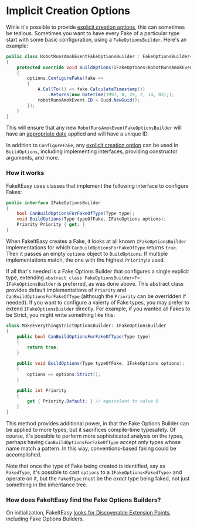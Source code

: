 # Implicit Creation Options

While it's possible to provide
[explicit creation options](creating-fakes.md#explicit-creation-options),
this can sometimes be tedious. Sometimes you want to have every Fake
of a particular type start with some basic configuration, using a
`FakeOptionsBuilder`. Here's an example:

```csharp
public class RobotRunsAmokEventFakeOptionsBuilder : FakeOptionsBuilder<RobotRunsAmokEvent>
{
    protected override void BuildOptions(IFakeOptions<RobotRunsAmokEvent> options)
    {
        options.ConfigureFake(fake =>
        {
            A.CallTo(() => fake.CalculateTimestamp())
                .Returns(new DateTime(1997, 8, 29, 2, 14, 03););
            robotRunsAmokEvent.ID = Guid.NewGuid();
        });
    }
}
```

This will ensure that any new `RobotRunsAmokEventFakeOptionsBuilder`
will have an
[appropriate date](https://en.wikipedia.org/wiki/Skynet_(Terminator)#Before_Judgment_Day)
applied and will have a unique ID.

In addition to `ConfigureFake`, any
[explicit creation option](creating-fakes.md#explicit-creation-options)
can be used in `BuildOptions`, including implementing interfaces,
providing constructor arguments, and more.

### How it works

FakeItEasy uses classes that implement the following interface to configure Fakes:

```csharp
public interface IFakeOptionsBuilder
{
    bool CanBuildOptionsForFakeOfType(Type type);
    void BuildOptions(Type typeOfFake, IFakeOptions options);
    Priority Priority { get; }
}
```

When FakeItEasy creates a Fake, it looks at all known
`IFakeOptionsBuilder` implementations for which
`CanBuildOptionsForFakeOfType` returns `true`. Then it passes an empty
`options` object to `BuildOptions`. If multiple implementations match,
the one with the highest `Priority`is used.

If all that's needed is a Fake Options Builder that configures a
single explicit type, extending `abstract class FakeOptionsBuilder<T>:
IFakeOptionsBuilder` is preferred, as was done above. This abstract
class provides default implementations of `Priority` and
`CanBuildOptionsForFakeOfType` (although the `Priority` can be
overridden if needed). If you want to configure a vaierty of Fake
types, you may prefer to extend `IFakeOptionsBuilder` directly. For
example, if you wanted all Fakes to be Strict, you might write
something like this:

```csharp
class MakeEverythingStrictOptionsBuilder: IFakeOptionsBuilder
{
    public bool CanBuildOptionsForFakeOfType(Type type)
    {
        return true;
    }

    public void BuildOptions(Type typeOfFake, IFakeOptions options);
    {
        options => options.Strict();
    }

    public int Priority
    {
        get { Priority.Default; } // equivalent to value 0
    }
}
```

This method provides additional power, in that the Fake Options
Builder can be applied to more types, but it sacrifices compile-time
typesafety.  Of course, it's possible to perform more sophisticated
analysis on the types, perhaps having `CanBuildOptionsForFakeOfType`
accept only types whose name match a pattern. In this way,
conventions-based faking could be accomplished.

Note that once the type of Fake being created is identified, say as
`FakedType`, it's possible to cast `options` to a
`IFakeOptions<FakedType>` and operate on it, but the `FakedType` must
be the _exact_ type being faked, not just something in the inheritance
tree.

### How does FakeItEasy find the Fake Options Builders?

On initialization, FakeItEasy
[looks for Discoverable Extension Points](scanning-for-extension-points.md),
including Fake Options Builders.

